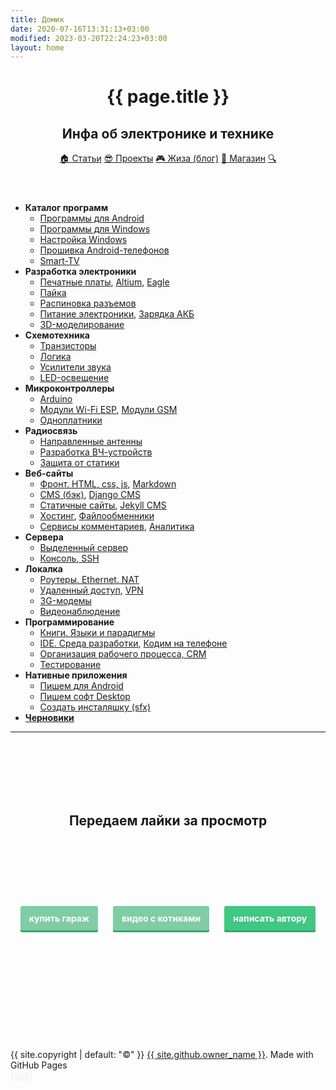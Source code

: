 ```yaml
---
title: Домик
date: 2020-07-16T13:31:13+03:00
modified: 2023-03-20T22:24:23+03:00
layout: home
---
```




<header class="page-header" role="banner" markdown="0">
<h1 class="project-name">{{ page.title }}</h1>
<h2 class="project-tagline">Инфа об электронике и технике</h2>
<!--	<div id="nav">
		<a href="{{ '/index' | relative_url }}" title="Домой" class="btn not-mobile">🏠</a>
		<a href="{{ '/hard/' | relative_url }}" title="Хліб" class="btn">😎 Железки</a>
		<a href="{{ '/code/'   | relative_url }}" title="Сіль" class="btn">🎮 Кодинг</a>
		<a href="{{ '/soft/' | relative_url }}" title="Вода" class="btn">💾 Софт</a>
		<a href="{{ '/life/' | relative_url}}" title="Козацька" class="btn">💙 Лайфстайл</a>
		<a href="{{ '/projects/' | relative_url}}" title="Їда" class="btn">💛 Проекты</a>
		<a href="{{ '/search'     | relative_url }}" title="Поиск" class="btn">🔍</a>
	</div>
-->
	<div id="nav">
		<a href="{{ '/index.html' | relative_url }}" title="Хліб" class="btn">🏠 Статьи</a>
		<a href="{{ '/projects/' | relative_url }}" title="Сіль" class="btn">😎 Проекты</a>
		<a href="{{ '/life/' | relative_url }}" title="Вода" class="btn">🎮 Жиза (блог)</a>
		<a href="{{ '/shop/' | relative_url }}" title="Козацька їда" class="btn">💾 Магазин</a>
		<a href="{{ '/search' | relative_url }}" title="Поиск" class="btn">🔍</a>
	</div>




</header>

<main id="content" class="main-content" role="main" markdown="1">



- **Каталог программ**
	- [Программы для Android](/r/android.md)
	- [Программы для Windows](/r/windows.md)
	- [Настройка Windows](/r/winconfig.md)
	- [Прошивка Android-телефонов](/r/adb.md)
	- [Smart-TV](/r/smart-tv.md)
- **Разработка электроники**
	- [Печатные платы](/r/PCB.md), 
	  [Altium](/r/altium.md), 
	  [Eagle](/r/eagle.md)
	- [Пайка](/r/soldering.md)
	- [Распиновка разъемов](/r/connectors.md)
	- [Питание электроники](/r/power.md), 
	  [Зарядка АКБ](/r/charging.md)
	- [3D-моделирование](/r/3d.md)
- **Схемотехника**
	- [Транзисторы](/r/mosfet.md)
	- [Логика](/r/logic.md)
	- [Усилители звука](/r/audio.md)
	- [LED-освещение](/r/led.md)
- **Микроконтроллеры**
	- [Arduino](/r/arduino.md)
	- [Модули Wi-Fi ESP](/r/esp.md), 
	  [Модули GSM](/r/sim800.md)
	- [Одноплатники](/r/mini-pc.md)
- **Радиосвязь**
	- [Направленные антенны](/r/antenna.md)
	- [Разработка ВЧ-устройств](/r/antenna.md)
	- [Защита от статики](#)
- **Веб-сайты**
	- [Фронт. HTML, css, js](/r/web.md), 
	  [Markdown](/r/markdown.md)
	- [CMS (бэк)](/r/cms.md), 
	  [Django CMS](/r/python-django.md)	
	- [Статичные сайты](/r/static-site.md), 
	  [Jekyll CMS](/r/jekyll.md)
	- [Хостинг](/r/hosting.md), 
	  [Файлообменники](/r/sendfile.md)
	- [Сервисы комментариев](/r/comments.md), 
	  [Аналитика](/r/analytics.md)
- **Сервера**
	- [Выделенный сервер](/r/server.md)
	- [Консоль, SSH](/r/cli.md)
- **Локалка**
	- [Роутеры. Ethernet. NAT](/r/network.md)
	- [Удаленный доступ](/r/remote-control.md),
	  [VPN](/r/vpn.md)
	- [3G-модемы](/r/modem.md)
	- [Видеонаблюдение](/r/cctv.md)
- **Программирование**
	- [Книги. Языки и парадигмы](/r/books.md)
	- [IDE. Среда разработки](/r/ide.md), 
	  [Кодим на телефоне](/r/mobilecoding.md)
	- [Организация рабочего процесса, CRM](/r/crm.md)
	- [Тестирование](/r/testing.md)
- **Нативные приложения**
	- [Пишем для Android](/r/android-dev.md)
	- [Пишем софт Desktop](/r/desktop.md)
	- [Создать инсталяшку (sfx)](/r/installer.md)
- **[Черновики](/drafts/)**

---

<br><br><br><br><br>

<div style="text-align: center;">
<h2><strong>Передаем лайки за просмотр</strong></h2>
</div>


<br><br><br><br><br>

<style>
a.button7 {
  font-weight: 700;
  color: white;
  text-decoration: none;
  padding: .8em 1em calc(.8em + 3px);
  border-radius: 3px;
  background: rgb(64,199,129);
  box-shadow: 0 -3px rgb(53,167,110) inset;
  transition: 0.2s;
  line-height: 4;
  margin-left: 10px;
  margin-right: 10px;
} 
a.button7:hover { background: rgb(53, 167, 110); }
a.button7:active {
  background: rgb(33,147,90);
  box-shadow: 0 3px rgb(33,147,90) inset;
}
a.not_prefer{
  background: rgb(128 205 165);
}
</style>

<div style="text-align: center;">
<a class="button7 not_prefer" href="/demo/64/?гараж.txt#0J/RgNC+0YHRgtC40YLQtSwg0LPQsNGA0LDQtiDRg9C20LUg0LrRgtC+LdGC0L4g0LrRg9C/0LjQuw" title="мимо">купить&nbsp;гараж</a>
<a class="button7 not_prefer" href="https://memcdn.t.me" title="мяу">видео&nbsp;с&nbsp;котиками</a>
<a class="button7" href="https://forms.gle/UCfDCJHZsGKu5AHf7" title="выбери меня">написать&nbsp;автору</a>
</div>


<br><br><br><br><br><br><br><br><br>


<!--  FOOTER  -->

<footer class="site-footer" markdown="0">
<span class="site-footer-owner">
{{ site.copyright | default: "©" }}  <a href="/about">{{ site.github.owner_name }}</a>.
</span>
<span>Made with GitHub Pages<!-- <a href="{{ site.github.repository_url }}">GitHub Pages</a>--></span>

<div>
<a href="https://github.com/Feelcame/feelcame.github.io/tree/master" style="color: #cccccc47;">[edit]</a>
</div>
<br><br><br><br><br>
	
</footer>
</main>

